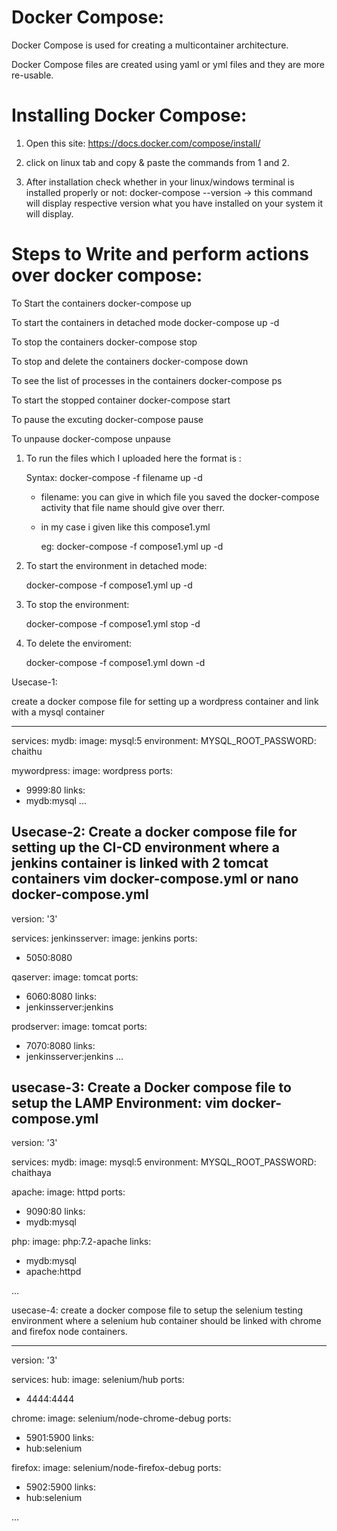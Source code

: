 Docker Compose:
===============

Docker Compose is used for creating a multicontainer architecture.

Docker Compose files are created using yaml or yml files and they are more re-usable.

Installing Docker Compose:
===========================
1) Open this site:
    https://docs.docker.com/compose/install/
2) click on linux tab and copy & paste the commands from 1 and 2.

3) After installation check whether in your linux/windows terminal is installed properly or not:
    docker-compose --version
  -> this command will display respective version what you have installed on your system it will display.
  
Steps to Write and perform actions over docker compose:
===========================================================
To Start the containers
docker-compose up

To start the containers in detached mode
docker-compose up -d 

To stop the containers
docker-compose stop

To stop and delete the containers 
docker-compose down

To see the list of processes in the containers
docker-compose ps

To start the stopped container
docker-compose start

To pause the excuting 
docker-compose pause

To unpause
docker-compose unpause


1) To run the files which I uploaded here the format is :
   
   Syntax:
      docker-compose -f filename up -d
   
   - filename: you can give in which file you saved the docker-compose activity that file name should give over therr.
   
   - in my case i given like this compose1.yml
      
      eg: docker-compose -f compose1.yml up -d

2) To start the environment in detached mode:
    
    docker-compose -f compose1.yml up -d
    
3) To stop the environment:
    
    docker-compose -f compose1.yml stop -d
    
4) To delete the enviroment:
    
    docker-compose -f compose1.yml down -d


Usecase-1:

create a docker compose file for setting up a wordpress container and link with a mysql container

---
services:
 mydb:
  image: mysql:5
  environment:
   MYSQL_ROOT_PASSWORD: chaithu

 mywordpress:
  image: wordpress
  ports:
   - 9999:80
  links:
   - mydb:mysql
...


Usecase-2:
Create a docker compose file for setting up the CI-CD environment
where a jenkins container is linked with 2 tomcat containers
vim docker-compose.yml or nano docker-compose.yml
---
version: '3'

services:
 jenkinsserver:
  image: jenkins
  ports:
   - 5050:8080

 qaserver:
  image: tomcat
  ports:
   - 6060:8080
  links:
   - jenkinsserver:jenkins

 prodserver:
  image: tomcat
  ports:
   - 7070:8080
  links:
   - jenkinsserver:jenkins
...

usecase-3:
Create a Docker compose file to setup the LAMP Environment:
vim docker-compose.yml
---
version: '3'

services:
 mydb:
  image: mysql:5
  environment:
   MYSQL_ROOT_PASSWORD: chaithaya

 apache:
  image: httpd
  ports:
   - 9090:80
  links:
   - mydb:mysql

 php:
  image: php:7.2-apache
  links:
   - mydb:mysql
   - apache:httpd

...

usecase-4:
create a docker compose file to setup the selenium testing environment where a selenium
hub container should be linked with chrome and firefox node containers.

---
version: '3'

services:
 hub:
  image: selenium/hub
  ports:
   - 4444:4444
 
 chrome:
  image: selenium/node-chrome-debug
  ports:
   - 5901:5900
  links:
   - hub:selenium
   
 firefox:
  image: selenium/node-firefox-debug
  ports:
   - 5902:5900
  links:
   - hub:selenium

...
